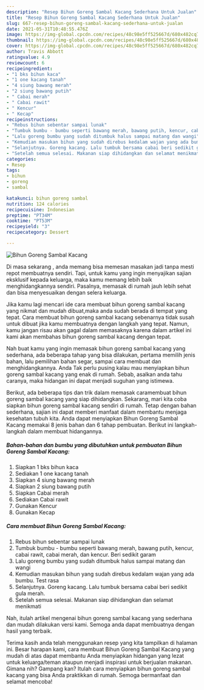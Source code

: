 ```yaml
---
description: "Resep Bihun Goreng Sambal Kacang Sederhana Untuk Jualan"
title: "Resep Bihun Goreng Sambal Kacang Sederhana Untuk Jualan"
slug: 667-resep-bihun-goreng-sambal-kacang-sederhana-untuk-jualan
date: 2021-05-31T10:48:55.476Z
image: https://img-global.cpcdn.com/recipes/48c98e5ff525667d/680x482cq70/bihun-goreng-sambal-kacang-foto-resep-utama.jpg
thumbnail: https://img-global.cpcdn.com/recipes/48c98e5ff525667d/680x482cq70/bihun-goreng-sambal-kacang-foto-resep-utama.jpg
cover: https://img-global.cpcdn.com/recipes/48c98e5ff525667d/680x482cq70/bihun-goreng-sambal-kacang-foto-resep-utama.jpg
author: Travis Abbott
ratingvalue: 4.9
reviewcount: 6
recipeingredient:
- "1 bks bihun kaca"
- "1 one kacang tanah"
- "4 siung bawang merah"
- "2 siung bawang putih"
- " Cabai merah"
- " Cabai rawit"
- " Kencur"
- " Kecap"
recipeinstructions:
- "Rebus bihun sebentar sampai lunak"
- "Tumbuk bumbu - bumbu seperti bawang merah, bawang putih, kencur, cabai rawit, cabai merah, dan kencur. Beri sedikit garam"
- "Lalu goreng bumbu yang sudah ditumbuk halus sampai matang dan wangi"
- "Kemudian masukan bihun yang sudah direbus kedalam wajan yang ada bumbu. Test rasa"
- "Selanjutnya. Goreng kacang. Lalu tumbuk bersama cabai beri sedikit gula merah."
- "Setelah semua selesai. Makanan siap dihidangkan dan selamat menikmati"
categories:
- Resep
tags:
- bihun
- goreng
- sambal

katakunci: bihun goreng sambal 
nutrition: 124 calories
recipecuisine: Indonesian
preptime: "PT34M"
cooktime: "PT53M"
recipeyield: "3"
recipecategory: Dessert

---
```



![Bihun Goreng Sambal Kacang](https://img-global.cpcdn.com/recipes/48c98e5ff525667d/680x482cq70/bihun-goreng-sambal-kacang-foto-resep-utama.jpg)

Di masa  sekarang , anda memang bisa memesan masakan jadi tanpa mesti repot membuatnya sendiri. Tapi, untuk kamu yang ingin menyajikan sajian eksklusif kepada keluarga, maka kamu memang lebih baik menghidangkannya sendiri. Pasalnya, memasak di rumah jauh lebih sehat dan bisa menyesuaikan dengan selera keluarga.

Jika kamu lagi mencari ide cara membuat bihun goreng sambal kacang yang nikmat dan mudah dibuat,maka anda sudah berada di tempat yang tepat. Cara membuat bihun goreng sambal kacang  sebenarnya tidak susah untuk dibuat jika kamu membuatnya dengan langkah yang tepat. Namun, kamu jangan risau akan gagal dalam memasaknya 
karena dalam artikel ini kami akan membahas bihun goreng sambal kacang dengan tepat.  



Nah buat kamu yang ingin memasak bihun goreng sambal kacang yang sederhana, ada beberapa tahap yang bisa dilakukan, pertama memilih jenis bahan, lalu pemilihan bahan segar, sampai cara membuat dan menghidangkannya. Anda Tak perlu pusing kalau mau menyiapkan bihun goreng sambal kacang yang enak di rumah. Sebab, asalkan anda  tahu caranya, maka hidangan ini dapat menjadi suguhan yang istimewa.

Berikut, ada beberapa tips dan trik dalam memasak caramembuat bihun goreng sambal kacang yang siap dihidangkan. Sekarang, mari kita coba siapkan bihun goreng sambal kacang sendiri di rumah. Tetap dengan bahan sederhana, sajian ini dapat memberi manfaat dalam membantu menjaga kesehatan tubuh kita. Anda dapat menyiapkan Bihun Goreng Sambal Kacang memakai 8 jenis bahan dan 6 tahap pembuatan. Berikut ini langkah-langkah dalam membuat hidangannya.

<!--inarticleads1-->

##### Bahan-bahan dan bumbu yang dibutuhkan untuk pembuatan Bihun Goreng Sambal Kacang:

1. Siapkan 1 bks bihun kaca
1. Sediakan 1 one kacang tanah
1. Siapkan 4 siung bawang merah
1. Siapkan 2 siung bawang putih
1. Siapkan  Cabai merah
1. Sediakan  Cabai rawit
1. Gunakan  Kencur
1. Gunakan  Kecap




<!--inarticleads2-->

##### Cara membuat Bihun Goreng Sambal Kacang:

1. Rebus bihun sebentar sampai lunak
1. Tumbuk bumbu - bumbu seperti bawang merah, bawang putih, kencur, cabai rawit, cabai merah, dan kencur. Beri sedikit garam
1. Lalu goreng bumbu yang sudah ditumbuk halus sampai matang dan wangi
1. Kemudian masukan bihun yang sudah direbus kedalam wajan yang ada bumbu. Test rasa
1. Selanjutnya. Goreng kacang. Lalu tumbuk bersama cabai beri sedikit gula merah.
1. Setelah semua selesai. Makanan siap dihidangkan dan selamat menikmati




Nah, itulah artikel mengenai  bihun goreng sambal kacang  yang sederhana dan mudah dilakukan versi kami. Semoga anda dapat membuatnya dengan hasil yang terbaik. 

Terima kasih anda telah menggunakan resep yang kita tampilkan di halaman ini. Besar harapan kami, cara membuat  Bihun Goreng Sambal Kacang yang mudah di atas dapat membantu Anda menyiapkan hidangan yang lezat untuk keluarga/teman ataupun menjadi inspirasi untuk berjualan makanan. Gimana nih? Gampang kan? Itulah cara menyiapkan bihun goreng sambal kacang yang bisa Anda praktikkan di rumah. Semoga bermanfaat dan selamat mencoba!

